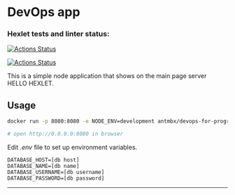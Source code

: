 # DevOps app

### Hexlet tests and linter status:
[![Actions Status](https://github.com/antmbx/devops-for-programmers-project-74/actions/workflows/hexlet-check.yml/badge.svg)](https://github.com/antmbx/devops-for-programmers-project-74/actions)


[![Actions Status](https://github.com/antmbx/devops-for-programmers-project-74/actions/workflows/push.yml/badge.svg)](https://github.com/antmbx/devops-for-programmers-project-74/actions)
 

This is a simple node application that shows on the main page server HELLO HEXLET.

## Usage

```bash
docker run -p 8080:8080 -e NODE_ENV=development antmbx/devops-for-programmers-project-74 make dev

# open http://0.0.0.0:8080 in browser
 ```

Edit *.env* file to set up environment variables.

```env
DATABASE_HOST=[db host]
DATABASE_NAME=[db name]
DATABASE_USERNAME=[db username]
DATABASE_PASSWORD=[db password]
```



---
